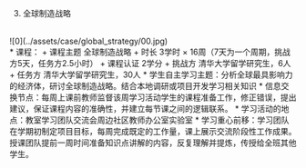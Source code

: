  3. 全球制造战略
 <br>
 ![0](../assets/case/global_strategy/00.jpg)
 <br>
    * 课程：
        + 课程主题	全球制造战略
        + 时长	3学时 × 16周（7天为一个周期，挑战方5天，任务方2.5小时）
        + 课程认证	2学分
        + 挑战方	清华大学留学研究生，6人
        + 任务方	清华大学留学研究生，30人
    * 学生自主学习主题：分析全球最具影响力的经济体，研讨全球制造战略。结合本地调研或项目开发学习相关知识
    * 信息交换节点：每周上课前教师监督该周学习活动学生的课程准备工作，修正错误，提出建议，保证课程内容的准确性，并建立每节课之间的逻辑联系。
    * 学习活动的地点：教室学习团队交流会周边社区教师办公室实验室
    * 学习重心前移：学习团队在学期初制定项目目标，每周完成既定的工作量，课上展示交流阶段性工作成果。授课团队提前一周时间准备知识点讲解的内容，反复理解并提炼，传授给全班其他学生。
